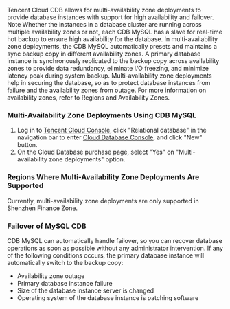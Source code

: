 Tencent Cloud CDB allows for multi-availability zone deployments to provide database instances with support for high availability and failover.
	Note
	Whether the instances in a database cluster are running across multiple availability zones or not, each CDB MySQL has a slave for real-time hot backup to ensure high availability for the database.
In multi-availability zone deployments, the CDB MySQL automatically presets and maintains a sync backup copy in different availability zones. A primary database instance is synchronously replicated to the backup copy across availability zones to provide data redundancy, eliminate I/O freezing, and minimize latency peak during system backup. Multi-availability zone deployments help in securing the database, so as to protect database instances from failure and the availability zones from outage. For more information on availability zones, refer to Regions and Availability Zones.

### Multi-Availability Zone Deployments Using CDB MySQL
1) Log in to [Tencent Cloud Console][1], click "Relational database" in the navigation bar to enter [Cloud Database Console][2], and click "New" button.
2) On the Cloud Database purchase page, select "Yes" on "Multi-availability zone deployments" option.

### Regions Where Multi-Availability Zone Deployments Are Supported
Currently, multi-availability zone deployments are only supported in Shenzhen Finance Zone.

### Failover of MySQL CDB
CDB MySQL can automatically handle failover, so you can recover database operations as soon as possible without any administrator intervention. If any of the following conditions occurs, the primary database instance will automatically switch to the backup copy:
* Availability zone outage
* Primary database instance failure
* Size of the database instance server is changed
* Operating system of the database instance is patching software  


[1]:	https://console.cloud.tencent.com/
[2]:	https://console.cloud.tencent.com/cdb/ "Cloud Database Console"
